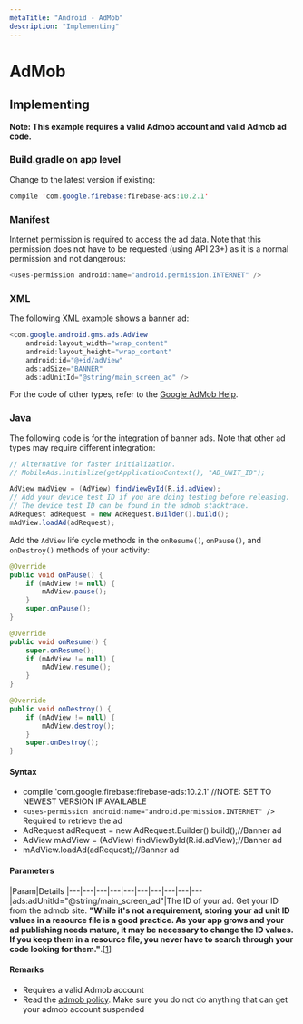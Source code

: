 ```yaml
---
metaTitle: "Android - AdMob"
description: "Implementing"
---
```


# AdMob



## Implementing


**Note: This example requires a valid Admob account and valid Admob ad code.**

### Build.gradle on app level

Change to the latest version if existing:

```java
compile 'com.google.firebase:firebase-ads:10.2.1'

```

### Manifest

Internet permission is required to access the ad data. Note that this permission does not have to be requested (using API 23+) as it is a normal permission and not dangerous:

```java
<uses-permission android:name="android.permission.INTERNET" />

```

### XML

The following XML example shows a banner ad:

```java
<com.google.android.gms.ads.AdView
    android:layout_width="wrap_content"
    android:layout_height="wrap_content"
    android:id="@+id/adView"
    ads:adSize="BANNER"
    ads:adUnitId="@string/main_screen_ad" />

```

For the code of other types, refer to the [Google AdMob Help](https://support.google.com/admob/answer/6128738?hl=en).

### Java

The following code is for the integration of banner ads. Note that other ad types may require different integration:

```java
// Alternative for faster initialization.
// MobileAds.initialize(getApplicationContext(), "AD_UNIT_ID");

AdView mAdView = (AdView) findViewById(R.id.adView);
// Add your device test ID if you are doing testing before releasing.
// The device test ID can be found in the admob stacktrace.
AdRequest adRequest = new AdRequest.Builder().build();
mAdView.loadAd(adRequest);

```

Add the `AdView` life cycle methods in the `onResume()`, `onPause()`, and `onDestroy()` methods of your activity:

```java
@Override
public void onPause() {
    if (mAdView != null) {
        mAdView.pause();
    }
    super.onPause();
}

@Override
public void onResume() {
    super.onResume();
    if (mAdView != null) {
        mAdView.resume();
    }
}

@Override
public void onDestroy() {
    if (mAdView != null) {
        mAdView.destroy();
    }
    super.onDestroy();
}

```



#### Syntax


- compile 'com.google.firebase:firebase-ads:10.2.1' //NOTE: SET TO NEWEST VERSION IF AVAILABLE
- `<uses-permission android:name="android.permission.INTERNET" />` Required to retrieve the ad
- AdRequest adRequest = new AdRequest.Builder().build();//Banner ad
- AdView mAdView = (AdView) findViewById(R.id.adView);//Banner ad
- mAdView.loadAd(adRequest);//Banner ad



#### Parameters


|Param|Details
|---|---|---|---|---|---|---|---|---|---
|ads:adUnitId="@string/main_screen_ad"|The ID of your ad. Get your ID from the admob site. **"While it's not a requirement, storing your ad unit ID values in a resource file is a good practice. As your app grows and your ad publishing needs mature, it may be necessary to change the ID values. If you keep them in a resource file, you never have to search through your code looking for them."**.[[1](https://firebase.google.com/docs/admob/android/quick-start)]



#### Remarks


- Requires a valid Admob account
- Read the [admob policy](https://support.google.com/admob/answer/6128543?hl=en). Make sure you do not do anything that can get your admob account suspended

